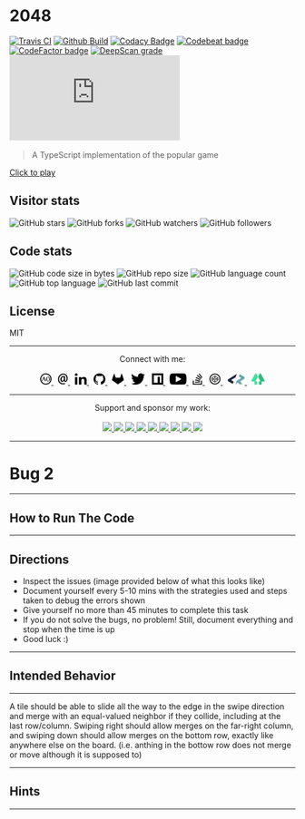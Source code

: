 # 2048

[![Travis CI](https://travis-ci.com/scriptex/2048.svg?branch=master)](https://travis-ci.com/scriptex/2048)
[![Github Build](https://github.com/scriptex/2048/workflows/Build/badge.svg)](https://github.com/scriptex/2048/actions?query=workflow%3ABuild)
[![Codacy Badge](https://app.codacy.com/project/badge/Grade/dc46a510b72e4ca5a9ed278889fbb4ac)](https://www.codacy.com/gh/scriptex/2048/dashboard?utm_source=github.com&utm_medium=referral&utm_content=scriptex/2048&utm_campaign=Badge_Grade)
[![Codebeat badge](https://codebeat.co/badges/beea607c-a908-4e35-82f4-74c5a01fe678)](https://codebeat.co/projects/github-com-scriptex-2048-master)
[![CodeFactor badge](https://www.codefactor.io/repository/github/scriptex/2048/badge)](https://www.codefactor.io/repository/github/scriptex/2048)
[![DeepScan grade](https://deepscan.io/api/teams/3574/projects/5278/branches/40820/badge/grade.svg)](https://deepscan.io/dashboard#view=project&tid=3574&pid=5278&bid=40820)
[![Analytics](https://ga-beacon-361907.ew.r.appspot.com/UA-83446952-1/github.com/scriptex/2048/README.md?pixel)](https://github.com/scriptex/2048/)

> A TypeScript implementation of the popular game

[Click to play](https://scriptex.js.org/2048/)

## Visitor stats

![GitHub stars](https://img.shields.io/github/stars/scriptex/2048?style=social)
![GitHub forks](https://img.shields.io/github/forks/scriptex/2048?style=social)
![GitHub watchers](https://img.shields.io/github/watchers/scriptex/2048?style=social)
![GitHub followers](https://img.shields.io/github/followers/scriptex?style=social)

## Code stats

![GitHub code size in bytes](https://img.shields.io/github/languages/code-size/scriptex/2048)
![GitHub repo size](https://img.shields.io/github/repo-size/scriptex/2048?style=plastic)
![GitHub language count](https://img.shields.io/github/languages/count/scriptex/2048?style=plastic)
![GitHub top language](https://img.shields.io/github/languages/top/scriptex/2048?style=plastic)
![GitHub last commit](https://img.shields.io/github/last-commit/scriptex/2048?style=plastic)

## License

MIT

---

<div align="center">
    Connect with me:
</div>

<br />

<div align="center">
    <a href="https://atanas.info">
        <img src="https://raw.githubusercontent.com/scriptex/socials/master/styled-assets/logo.svg" height="20" alt="">
    </a>
    &nbsp;
    <a href="mailto:hi@atanas.info">
        <img src="https://raw.githubusercontent.com/scriptex/socials/master/styled-assets/email.svg" height="20" alt="">
    </a>
    &nbsp;
    <a href="https://www.linkedin.com/in/scriptex/">
        <img src="https://raw.githubusercontent.com/scriptex/socials/master/styled-assets/linkedin.svg" height="20" alt="">
    </a>
    &nbsp;
    <a href="https://github.com/scriptex">
        <img src="https://raw.githubusercontent.com/scriptex/socials/master/styled-assets/github.svg" height="20" alt="">
    </a>
    &nbsp;
    <a href="https://gitlab.com/scriptex">
        <img src="https://raw.githubusercontent.com/scriptex/socials/master/styled-assets/gitlab.svg" height="20" alt="">
    </a>
    &nbsp;
    <a href="https://twitter.com/scriptexbg">
        <img src="https://raw.githubusercontent.com/scriptex/socials/master/styled-assets/twitter.svg" height="20" alt="">
    </a>
    &nbsp;
    <a href="https://www.npmjs.com/~scriptex">
        <img src="https://raw.githubusercontent.com/scriptex/socials/master/styled-assets/npm.svg" height="20" alt="">
    </a>
    &nbsp;
    <a href="https://www.youtube.com/user/scriptex">
        <img src="https://raw.githubusercontent.com/scriptex/socials/master/styled-assets/youtube.svg" height="20" alt="">
    </a>
    &nbsp;
    <a href="https://stackoverflow.com/users/4140082/atanas-atanasov">
        <img src="https://raw.githubusercontent.com/scriptex/socials/master/styled-assets/stackoverflow.svg" height="20" alt="">
    </a>
    &nbsp;
    <a href="https://codepen.io/scriptex/">
        <img src="https://raw.githubusercontent.com/scriptex/socials/master/styled-assets/codepen.svg" width="20" alt="">
    </a>
    &nbsp;
    <a href="https://profile.codersrank.io/user/scriptex">
        <img src="https://raw.githubusercontent.com/scriptex/socials/master/styled-assets/codersrank.svg" height="20" alt="">
    </a>
    &nbsp;
    <a href="https://linktr.ee/scriptex">
        <img src="https://raw.githubusercontent.com/scriptex/socials/master/styled-assets/linktree.svg" height="20" alt="">
    </a>
</div>

---

<div align="center">
Support and sponsor my work:
<br />
<br />
<a href="https://twitter.com/intent/tweet?text=Checkout%20this%20awesome%20developer%20profile%3A&url=https%3A%2F%2Fgithub.com%2Fscriptex&via=scriptexbg&hashtags=software%2Cgithub%2Ccode%2Cawesome" title="Tweet">
 <img src="https://img.shields.io/badge/Tweet-Share_my_profile-blue.svg?logo=twitter&color=38A1F3" />
</a>
<a href="https://paypal.me/scriptex" title="Donate on Paypal">
 <img src="https://img.shields.io/badge/Donate-Support_me_on_PayPal-blue.svg?logo=paypal&color=222d65" />
</a>
<a href="https://revolut.me/scriptex" title="Donate on Revolut">
 <img src="https://img.shields.io/endpoint?url=https://raw.githubusercontent.com/scriptex/scriptex/master/badges/revolut.json" />
</a>
<a href="https://patreon.com/atanas" title="Become a Patron">
 <img src="https://img.shields.io/badge/Become_Patron-Support_me_on_Patreon-blue.svg?logo=patreon&color=e64413" />
</a>
<a href="https://ko-fi.com/scriptex" title="Buy Me A Coffee">
 <img src="https://img.shields.io/badge/Donate-Buy%20me%20a%20coffee-yellow.svg?logo=ko-fi" />
</a>
<a href="https://liberapay.com/scriptex/donate" title="Donate on Liberapay">
 <img src="https://img.shields.io/liberapay/receives/scriptex?label=Donate%20on%20Liberapay&logo=liberapay" />
</a>

<a href="https://img.shields.io/endpoint?url=https://raw.githubusercontent.com/scriptex/scriptex/master/badges/bitcoin.json" title="Donate Bitcoin">
 <img src="https://img.shields.io/endpoint?url=https://raw.githubusercontent.com/scriptex/scriptex/master/badges/bitcoin.json" />
</a>
<a href="https://img.shields.io/endpoint?url=https://raw.githubusercontent.com/scriptex/scriptex/master/badges/etherium.json" title="Donate Etherium">
 <img src="https://img.shields.io/endpoint?url=https://raw.githubusercontent.com/scriptex/scriptex/master/badges/etherium.json" />
</a>
<a href="https://img.shields.io/endpoint?url=https://raw.githubusercontent.com/scriptex/scriptex/master/badges/shiba-inu.json" title="Donate Shiba Inu">
 <img src="https://img.shields.io/endpoint?url=https://raw.githubusercontent.com/scriptex/scriptex/master/badges/shiba-inu.json" />
</a>
</div>

---
# Bug 2
---
## How to Run The Code

---
## Directions
- Inspect the issues (image provided below of what this looks like)
- Document yourself every 5-10 mins with the strategies used and steps taken to debug the errors shown
- Give yourself no more than 45 minutes to complete this task
- If you do not solve the bugs, no problem! Still, document everything and stop when the time is up
- Good luck :)


---
## Intended Behavior
---

A tile should be able to slide all the way to the edge in the swipe direction and merge with an equal-valued neighbor if they collide, including at the last row/column. Swiping right should allow merges on the far-right column, and swiping down should allow merges on the bottom row, exactly like anywhere else on the board. (i.e. anthing in the bottow row does not merge or move although it is supposed to)

---
## Hints
---
